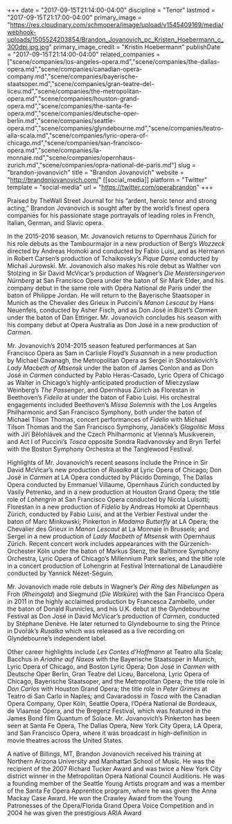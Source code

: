 +++
date = "2017-09-15T21:14:00-04:00"
discipline = "Tenor"
lastmod = "2017-09-15T21:17:00-04:00"
primary_image = "https://res.cloudinary.com/schmopera/image/upload/v1545409169/media/webhook-uploads/1505524203854/Brandon_Jovanovich_pc_Kristen_Hoebermann_c_300dpi.jpg.jpg"
primary_image_credit = "Kristin Hoebermann"
publishDate = "2017-09-15T21:14:00-04:00"
related_companies = ["scene/companies/los-angeles-opera.md","scene/companies/the-dallas-opera.md","scene/companies/canadian-opera-company.md","scene/companies/bayerische-staatsoper.md","scene/companies/gran-teatre-del-liceu.md","scene/companies/the-metropolitan-opera.md","scene/companies/houston-grand-opera.md","scene/companies/the-santa-fe-opera.md","scene/companies/deutsche-oper-berlin.md","scene/companies/seattle-opera.md","scene/companies/glyndebourne.md","scene/companies/teatro-alla-scala.md","scene/companies/lyric-opera-of-chicago.md","scene/companies/san-francisco-opera.md","scene/companies/la-monnaie.md","scene/companies/opernhaus-zurich.md","scene/companies/opra-national-de-paris.md"]
slug = "brandon-jovanovich"
title = "Brandon Jovanovich"
website = "http://brandonjovanovich.com/"
[[social_media]]
platform = "Twitter"
template = "social-media"
url = "https://twitter.com/operabrandon"
+++

Praised by TheWall Street Journal for his “ardent, heroic tenor and strong acting,” Brandon Jovanovich is sought after by the world’s finest opera companies for his passionate stage portrayals of leading roles in French, Italian, German, and Slavic opera. 

In the 2015-2016 season, Mr. Jovanovich returns to Opernhaus Zürich for his role debuts as the Tambourmajor in a new production of Berg’s *Wozzeck* directed by Andreas Homoki and conducted by Fabio Luisi, and as Hermann in Robert Carsen’s production of Tchaikovsky’s *Pique Dame* conducted by Michail Jurowski. Mr. Jovanovich also makes his role debut as Walther von Stolzing in Sir David McVicar’s production of Wagner’s *Die Meistersingervon Nürnberg* at San Francisco Opera under the baton of Sir Mark Elder, and his company debut in the same role with Opéra National de Paris under the baton of Philippe Jordan. He will return to the Bayerische Staatsoper in Munich as the Chevalier des Grieux in Puccini’s *Manon Lescaut* by Hans Neuenfels, conducted by Asher Fisch, and as Don José in Bizet’s *Carmen* under the baton of Dan Ettinger. Mr. Jovanovich concludes his season with his company debut at Opera Australia as Don José in a new production of *Carmen*. 

Mr. Jovanovich’s 2014-2015 season featured performances at San Francisco Opera as Sam in Carlisle Floyd’s *Susannah* in a new production by Michael Cavanagh, the Metropolitan Opera as Sergei in Shostakovich’s *Lady Macbeth of Mtsensk* under the baton of James Conlon and as Don José in *Carmen* conducted by Pablo Heras-Casado, Lyric Opera of Chicago as Walter in Chicago’s highly-anticipated production of Mieczyslaw Weinberg’s *The Passenger*, and Opernhaus Zürich as Florestan in Beethoven’s *Fidelio* at under the baton of Fabio Luisi. His orchestral engagements included Beethoven’s *Missa Solemnis* with the Los Angeles Philharmonic and San Francisco Symphony, both under the baton of Michael Tilson Thomas, concert performances of *Fidelio* with Michael Tilson Thomas and the San Francisco Symphony, Janáček’s *Glagolitic Mass* with Jiří Bělohlávek and the Czech Philharmonic at Vienna’s Musikverein, and Act I of Puccini’s *Tosca* opposite Sondra Radvanovsky and Bryn Terfel with the Boston Symphony Orchestra at the Tanglewood Festival. 

Highlights of Mr. Jovanovich’s recent seasons include the Prince in Sir David McVicar’s new production of *Rusalka* at Lyric Opera of Chicago; Don José in *Carmen* at LA Opera conducted by Plácido Domingo, The Dallas Opera conducted by Emmanuel Villaume, Opernhaus Zürich conducted by Vasily Petrenko, and in a new production at Houston Grand Opera; the title role of *Lohengrin* at San Francisco Opera conducted by Nicola Luisotti; Florestan in a new production of *Fidelio* by Andreas Homoki at Opernhaus Zürich, conducted by Fabio Luisi, and at the Verbier Festival under the baton of Marc Minkowski; Pinkerton in *Madama Butterfly* at LA Opera; the Chevalier des Grieux in *Manon Lescaut* at La Monnaie in Brussels; and Sergei in a new production of *Lady Macbeth of Mtsensk* with Opernhaus Zürich. Recent concert work includes appearances with the Gürzenich-Orchester Köln under the baton of Markus Stenz, the Baltimore Symphony Orchestra, Lyric Opera of Chicago’s Millennium Park series, and the title role in a concert production of Lohengrin at Festival International de Lanaudière conducted by Yannick Nézet-Séguin. 

Mr. Jovanovich made role debuts in Wagner’s *Der Ring des Nibelungen* as Froh (*Rheingold*) and Siegmund (*Die Walküre*) with the San Francisco Opera in 2011 in the highly acclaimed production by Francesca Zambello, under the baton of Donald Runnicles, and his U.K. debut at the Glyndebourne Festival as Don José in David McVicar’s production of *Carmen*, conducted by Stéphane Denève. He later returned to Glyndebourne to sing the Prince in Dvořák’s *Rusalka* which was released as a live recording on Glyndebourne’s independent label. 

Other career highlights include *Les Contes d’Hoffmann* at Teatro alla Scala; Bacchus in *Ariadne auf Naxos* with the Bayerische Staatsoper in Munich, Lyric Opera of Chicago, and Boston Lyric Opera; Don José in *Carmen* with Deutsche Oper Berlin, Gran Teatre del Liceu, Barcelona, Lyric Opera of Chicago, Bayerische Staatsoper, and the Metropolitan Opera; the title role in *Don Carlos* with Houston Grand Opera; the title role in *Peter Grimes* at Teatro di San Carlo in Naples; and Cavaradossi in *Tosca* with the Canadian Opera Company, Oper Köln, Seattle Opera, l’Opéra National de Bordeaux, de Vlaamse Opera, and the Bregenz Festival, which was featured in the James Bond film Quantum of Solace. Mr. Jovanovich’s Pinkerton has been seen at Santa Fe Opera, The Dallas Opera, New York City Opera, LA Opera, and San Francisco Opera, where it was broadcast in high-definition in movie theatres across the United States. 

A native of Billings, MT, Brandon Jovanovich received his training at Northern Arizona University and Manhattan School of Music. He was the recipient of the 2007 Richard Tucker Award and was twice a New York City district winner in the Metropolitan Opera National Council Auditions. He was a founding member of the Seattle Young Artists program and was a member of the Santa Fe Opera Apprentice program, where he was given the Anna Mackay Case Award. He won the Crawley Award from the Young Patronesses of the Opera/Florida Grand Opera Voice Competition and in 2004 he was given the prestigious ARIA Award
